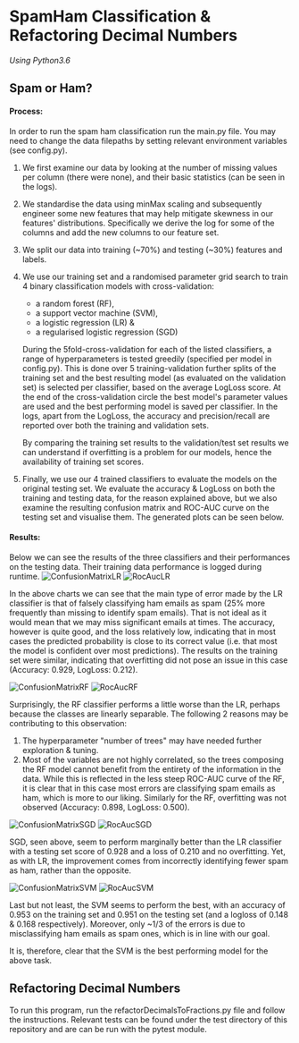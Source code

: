 # SpamHam Classification & Refactoring Decimal Numbers
_Using Python3.6_


## Spam or Ham?

#### Process:
In order to run the spam ham classification run the main.py file. You may need to change the data filepaths by setting relevant environment variables (see config.py).

1. We first examine our data by looking at the number of missing values per column (there were none), and their basic statistics (can be seen in the logs).
2. We standardise the data using minMax scaling and subsequently engineer some new features that may help mitigate skewness in our features' distributions. Specifically we derive the log for some of the columns and add the new columns to our feature set.
3. We split our data into training (~70%) and testing (~30%) features and labels.
4. We use our training set and a randomised parameter grid search to train 4 binary classification models with cross-validation: 
    - a random forest (RF),
    - a support vector machine (SVM), 
    - a logistic regression (LR) &
    - a regularised logistic regression (SGD)
    
    During the 5fold-cross-validation for each of the listed classifiers, a range of hyperparameters is tested greedily (specified per model in config.py). This is
    done over 5 training-validation further splits of the training set and the best resulting model (as evaluated on the validation set) is selected per classifier, based on the average LogLoss score.
    At the end of the cross-validation circle the best model's parameter values are used and the best performing model is saved per classifier. In the logs, apart from the LogLoss, the accuracy and precision/recall are reported over both the training and validation sets.
    
    By comparing the training set results to the validation/test set results we can understand if overfitting is a problem for our models, hence the availability of training set scores.

5. Finally, we use our 4 trained classifiers to evaluate the models on the original testing set. 
We evaluate the accuracy & LogLoss on both the training and testing data, for the reason explained above, but we also examine the resulting confusion matrix and ROC-AUC curve on the testing set and visualise them. 
The generated plots can be seen below.

#### Results:
Below we can see the results of the three classifiers and their performances on the testing data. Their training data performance is logged during runtime.
![ConfusionMatrixLR](./ConfusionMatrixLR.png "ConfusionMatrixLR")
![RocAucLR](./RocAucLR.png "RocAucLR")

In the above charts we can see that the main type of error made by the LR classifier is that of falsely classifying ham emails as spam (25% more frequently than missing to identify spam emails).
 That is not ideal as it would mean that we may miss significant emails at times. The accuracy, however is quite good, and the loss relatively low, indicating that in most cases the predicted probability is close to its correct value
 (i.e. that most the model is confident over most predictions). The results on the training set were similar, indicating that overfitting did not pose an issue in this case (Accuracy: 0.929, LogLoss: 0.212).

![ConfusionMatrixRF](./ConfusionMatrixRF.png "ConfusionMatrixRF")
![RocAucRF](./RocAucRF.png "RocAucRF")

Surprisingly, the RF classifier performs a little worse than the LR, perhaps because the classes are linearly separable. The following 2 reasons may be contributing to this observation:
1. The hyperparameter "number of trees" may have needed further exploration & tuning.
2. Most of the variables are not highly correlated, so the trees composing the RF model cannot benefit from the entirety of the information in the data.
While this is reflected in the less steep ROC-AUC curve of the RF, it is clear that in this case most errors are classifying spam emails as ham, which is more to our liking. Similarly for the RF, overfitting was not observed (Accuracy: 0.898, LogLoss: 0.500).
  
![ConfusionMatrixSGD](./ConfusionMatrixSGD.png "ConfusionMatrixSGD")
![RocAucSGD](./RocAucSGD.png "RocAucRF")  

SGD, seen above, seem to perform marginally better than the LR classifier with a testing set score of 0.928 and a loss of 0.210 and no overfitting. 
Yet, as with LR, the improvement comes from incorrectly identifying fewer spam as ham, rather than the opposite.
  
![ConfusionMatrixSVM](./ConfusionMatrixSVM.png "ConfusionMatrixSVM")
![RocAucSVM](./RocAucSVM.png "RocAucSVM")  

Last but not least, the SVM seems to perform the best, with an accuracy of 0.953 on the training set and 0.951 on the testing set (and a logloss of 0.148 & 0.168 respectively). 
Moreover, only ~1/3 of the errors is due to misclassifying ham emails as spam ones, which is in line with our goal.   

It is, therefore, clear that the SVM is the best performing model for the above task.

## Refactoring Decimal Numbers

To run this program, run the refactorDecimalsToFractions.py file and follow the instructions. 
Relevant tests can be found under the test directory of this repository and are can be run with the pytest module. 
